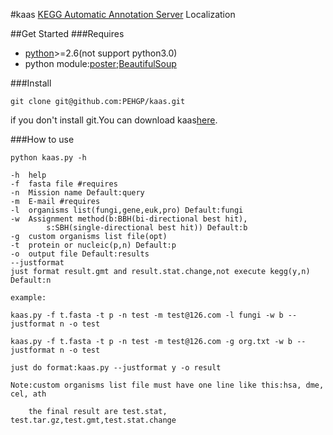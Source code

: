 #kaas
[KEGG Automatic Annotation Server](http://www.genome.jp/tools/kaas/) Localization

##Get Started
###Requires
- [python](http://www.python.org/downloads/)>=2.6(not support python3.0)
- python module:[poster](https://pypi.python.org/pypi/poster/0.4);[BeautifulSoup](http://www.crummy.com/software/BeautifulSoup/)

###Install
```
git clone git@github.com:PEHGP/kaas.git
```
if you don't install git.You can download kaas[here](https://github.com/PEHGP/kaas/archive/master.zip).

###How to use   
```
python kaas.py -h

-h	help
-f	fasta file #requires
-n	Mission name Default:query
-m	E-mail #requires
-l	organisms list(fungi,gene,euk,pro) Default:fungi
-w	Assignment method(b:BBH(bi-directional best hit),
		s:SBH(single-directional best hit)) Default:b
-g	custom organisms list file(opt)
-t	protein or nucleic(p,n) Default:p
-o	output file Default:results
--justformat 
just format result.gmt and result.stat.change,not execute kegg(y,n) Default:n

example:

kaas.py -f t.fasta -t p -n test -m test@126.com -l fungi -w b --justformat n -o test

kaas.py -f t.fasta -t p -n test -m test@126.com -g org.txt -w b --justformat n -o test

just do format:kaas.py --justformat y -o result

Note:custom organisms list file must have one line like this:hsa, dme, cel, ath

	the final result are test.stat, test.tar.gz,test.gmt,test.stat.change
```

